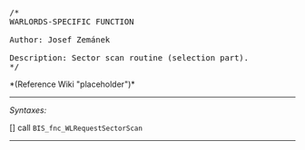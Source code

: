 <pre>/*
WARLORDS-SPECIFIC FUNCTION

Author: Josef Zemánek

Description: Sector scan routine (selection part).
*/</pre>*(Reference Wiki "placeholder")*<!-- Remove this after fill-in -->


---
*Syntaxes:*

[] call `BIS_fnc_WLRequestSectorScan`

---
